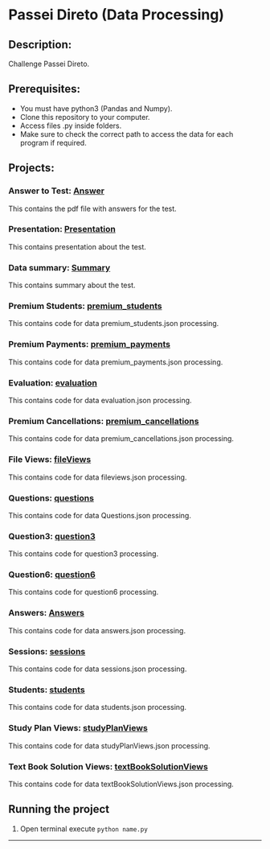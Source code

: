 # Passei Direto (Data Processing)

## Description: 
Challenge Passei Direto.

## Prerequisites:
- You must have python3 (Pandas and Numpy).
- Clone this repository to your computer.
- Access files .py inside folders.
- Make sure to check the correct path to access the data for each program if required.

## Projects:

### Answer to Test: [Answer](https://github.com/markikojr/DataScience/blob/master/desafio_passei_direto/Desafio_respostas.pdf)  
This contains the pdf file with answers for the test.

### Presentation: [Presentation](https://github.com/markikojr/DataScience/blob/master/desafio_passei_direto/desafio.pdf)  
This contains presentation about the test.

### Data summary: [Summary](https://github.com/markikojr/DataScience/blob/master/desafio_passei_direto/resumo_dos_dados.ods) 
This contains summary about the test.

### Premium Students: [premium_students](https://github.com/markikojr/DataScience/blob/master/desafio_passei_direto/premium_students.py) 
This contains code for data premium_students.json processing.

### Premium Payments: [premium_payments](https://github.com/markikojr/DataScience/blob/master/desafio_passei_direto/premium_payments.py) 
This contains code for data premium_payments.json processing.

### Evaluation: [evaluation](https://github.com/markikojr/DataScience/blob/master/desafio_passei_direto/premium_evaluation.py) 
This contains code for data evaluation.json processing.

### Premium Cancellations: [premium_cancellations](https://github.com/markikojr/DataScience/blob/master/desafio_passei_direto/premium_cancellations.py) 
This contains code for data premium_cancellations.json processing.

### File Views: [fileViews](https://github.com/markikojr/DataScience/blob/master/desafio_passei_direto/fileViews.py) 
This contains code for data fileviews.json processing.

### Questions: [questions](https://github.com/markikojr/DataScience/blob/master/desafio_passei_direto/questions.py) 
This contains code for data Questions.json processing.

### Question3: [question3](https://github.com/markikojr/DataScience/blob/master/desafio_passei_direto/question3_evaluation.py) 
This contains code for question3 processing.

### Question6: [question6](https://github.com/markikojr/DataScience/blob/master/desafio_passei_direto/question6.py) 
This contains code for question6 processing.

### Answers: [Answers](https://github.com/markikojr/DataScience/blob/master/desafio_passei_direto/Answers.py) 
This contains code for data answers.json processing.

### Sessions: [sessions](https://github.com/markikojr/DataScience/blob/master/desafio_passei_direto/sessions.py) 
This contains code for data sessions.json processing.

### Students: [students](https://github.com/markikojr/DataScience/blob/master/desafio_passei_direto/students.py) 
This contains code for data students.json processing.

### Study Plan Views: [studyPlanViews](https://github.com/markikojr/DataScience/blob/master/desafio_passei_direto/studyPlanViews.py) 
This contains code for data studyPlanViews.json processing.

### Text Book Solution Views: [textBookSolutionViews](https://github.com/markikojr/DataScience/blob/master/desafio_passei_direto/textBookSolutionViews.py) 
This contains code for data textBookSolutionViews.json processing.

## Running the project
1) Open terminal execute `python name.py`

----------------------------
